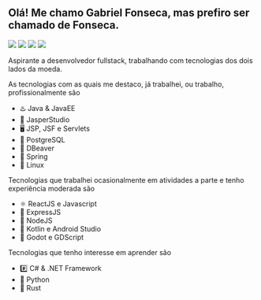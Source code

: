 ## Olá! Me chamo Gabriel Fonseca, mas prefiro ser chamado de Fonseca.
[![](https://img.shields.io/badge/linkedin-%230077B5.svg?style=for-the-badge&logo=linkedin)](https://www.linkedin.com/in/gabriel-fonseca-410471226/)
[![](https://img.shields.io/badge/-Unifor%20carreiras-blue?style=for-the-badge)](https://unifor-csm.symplicity.com/profiles/gabriel.fonsecafeitosaaquinof)
[![](https://img.shields.io/badge/-Beecrowd-yellow?style=for-the-badge)](https://www.beecrowd.com.br/judge/pt/profile/519582)
[![](https://img.shields.io/badge/-Email-red?style=for-the-badge)](mailto:gabrielfonseca@edu.unifor.br)

Aspirante a desenvolvedor fullstack, trabalhando com tecnologias dos dois lados da moeda.

As tecnologias com as quais me destaco, já trabalhei, ou trabalho, profissionalmente são

* ♨️ Java & JavaEE
* 📃 JasperStudio
* 🖥️ JSP, JSF e Servlets
* 💾 PostgreSQL
* 🦫 DBeaver
* 🍃 Spring
* 🐧 Linux

Tecnologias que trabalhei ocasionalmente em atividades a parte e tenho experiência moderada são

* ⚛️ ReactJS e Javascript
* 📡 ExpressJS
* 🧶 NodeJS
* 📱 Kotlin e Android Studio
* 🤖 Godot e GDScript

Tecnologias que tenho interesse em aprender são

* #️⃣ C# & .NET Framework
* 🐍 Python
* 🦀 Rust